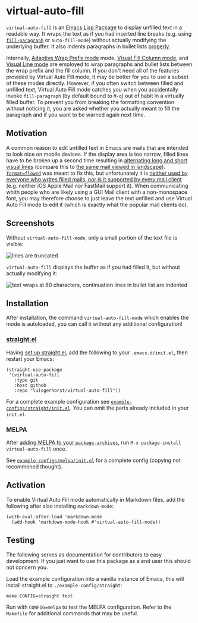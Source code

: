 # virtual-auto-fill

`virtual-auto-fill` is an [Emacs Lisp Package](https://www.gnu.org/software/emacs/manual/html_node/emacs/Packages.html) to display unfilled text in a readable way.  It wraps the text as if you had inserted line breaks (e.g. using [`fill-paragraph`](https://www.gnu.org/software/emacs/manual/html_node/emacs/Fill-Commands.html) or `auto-fill-mode`) without actually modifying the underlying buffer.  It also indents paragraphs in bullet lists [properly](https://stackoverflow.com/questions/13559061/emacs-how-to-keep-the-indentation-level-of-a-very-long-wrapped-line).

Internally, [Adaptive Wrap Prefix mode](http://elpa.gnu.org/packages/adaptive-wrap.html) mode, [Visual Fill Column mode](https://github.com/joostkremers/visual-fill-column), and [Visual Line mode](https://www.gnu.org/software/emacs/manual/html_node/emacs/Visual-Line-Mode.html) are employed to wrap paragraphs and bullet lists between the wrap prefix and the fill column. If you don't need all of the features provided by Virtual Auto Fill mode, it may be better for you to use a subset of these modes directly. However, if you often switch between filled and unfilled text, Virtual Auto Fill mode catches you when you accidentally invoke `fill-paragraph` (by default bound to `M-q`) out of habit in a virtually filled buffer. To prevent you from breaking the formatting convention without noticing it, you are asked whether you actually meant to fill the paragraph and if you want to be warned again next time.

## Motivation

A common reason to edit unfilled text in Emacs are mails that are intended to look nice on mobile devices. If the display area is too narrow, filled lines have to be broken up a second time resulting in [alternating long and short visual lines](./README-filled-mail-portrait.jpeg) (compare this to [the same mail viewed in landscape](./README-filled-mail-landscape.jpeg)). [`format=flowed`](https://tools.ietf.org/html/rfc3676) was meant to fix this, but unfortunately it is [neither used by everyone who writes filled mails, nor is it supported by every mail client](https://fastmail.blog/2016/12/17/format-flowed/) (e.g. neither iOS Apple Mail nor FastMail support it). When communicating whith people who are likely using a GUI Mail client with a non-monospace font, you may therefore choose to just leave the text unfilled and use Virtual Auto Fill mode to edit it (which is exactly what the popular mail clients do).

## Screenshots

Without `virtual-auto-fill-mode`, only a small portion of the text file is visible:

![lines are truncated](./README-screenshot-default.png "A plain text file viewed without virtual-auto-fill-mode")

`virtual-auto-fill` displays the buffer as if you had filled it, but without actually modifying it:

![text wraps at 80 characters, continuation lines in bullet list are indented](./README-screenshot-virtual-auto-fill.png "A plain text file viewed with virtual-auto-fill-mode enabled")

## Installation

After installation, the command `virtual-auto-fill-mode` which enables the mode is autoloaded, you can call it without any additional configuration!

### [straight.el](https://github.com/raxod502/straight.el)

Having [set up straight.el](https://github.com/raxod502/straight.el#getting-started), add the following to your `.emacs.d/init.el`, then restart your Emacs:

``` emacs-lisp
(straight-use-package
 '(virtual-auto-fill
   :type git
   :host github
   :repo "luisgerhorst/virtual-auto-fill"))
```

For a complete example configuration see [`example-configs/straight/init.el`](./example-configs/straight/init.el). You can omit the parts already included in your `init.el`.

### MELPA

After [adding MELPA to your `package-archives`](https://melpa.org/#/getting-started), run `M-x package-install virtual-auto-fill` once.

See [`example-configs/melpa/init.el`](./example-configs/melpa/init.el) for a complete config (copying not recommened thought).

## Activation

To enable Virtual Auto Fill mode automatically in Markdown files, add the following after also installing `markdown-mode`:

``` emacs-lisp
(with-eval-after-load 'markdown-mode
  (add-hook 'markdown-mode-hook #'virtual-auto-fill-mode))
```

## Testing

The following serves as documentation for contributors to easy development. If you just want to use this package as a end user this should not concern you.

Load the example configuration into a vanilla instance of Emacs, this will install straight.el to `./example-config/straight`:

``` shell
make CONFIG=straight test
```

Run with `CONFIG=melpa` to test the MELPA configuration. Refer to the `Makefile` for additional commands that may be useful.

